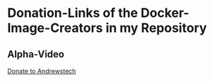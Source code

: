 # Donation-Links of the Docker-Image-Creators in my Repository






## Alpha-Video

[Donate to Andrewstech](https://paypal.me/andrewstechyoutube "Google's Homepage")